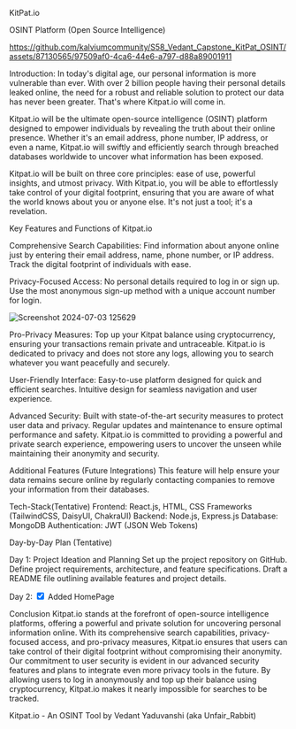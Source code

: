 KitPat.io

OSINT Platform (Open Source Intelligence)

https://github.com/kalviumcommunity/S58_Vedant_Capstone_KitPat_OSINT/assets/87130565/97509af0-4ca6-44e6-a797-d88a89001911

Introduction:
In today's digital age, our personal information is more vulnerable than ever. With over 2 billion people having their personal details leaked online, the need for a robust and reliable solution to protect our data has never been greater. That's where Kitpat.io will come in.

Kitpat.io will be the ultimate open-source intelligence (OSINT) platform designed to empower individuals by revealing the truth about their online presence. Whether it's an email address, phone number, IP address, or even a name, Kitpat.io will swiftly and efficiently search through breached databases worldwide to uncover what information has been exposed.

Kitpat.io will be built on three core principles: ease of use, powerful insights, and utmost privacy. With Kitpat.io, you will be able to effortlessly take control of your digital footprint, ensuring that you are aware of what the world knows about you or anyone else. It's not just a tool; it's a revelation.


Key Features and Functions of Kitpat.io

Comprehensive Search Capabilities:
Find information about anyone online just by entering their email address, name, phone number, or IP address.
Track the digital footprint of individuals with ease.

Privacy-Focused Access:
No personal details required to log in or sign up.
Use the most anonymous sign-up method with a unique account number for login.

![Screenshot 2024-07-03 125629](https://github.com/kalviumcommunity/S58_Vedant_Capstone_KitPat_OSINT/assets/87130565/36d35a5b-37cc-4cd9-9dd0-2ea55f3519d6)

Pro-Privacy Measures:
Top up your Kitpat balance using cryptocurrency, ensuring your transactions remain private and untraceable.
Kitpat.io is dedicated to privacy and does not store any logs, allowing you to search whatever you want peacefully and securely.

User-Friendly Interface:
Easy-to-use platform designed for quick and efficient searches.
Intuitive design for seamless navigation and user experience.

Advanced Security:
Built with state-of-the-art security measures to protect user data and privacy.
Regular updates and maintenance to ensure optimal performance and safety.
Kitpat.io is committed to providing a powerful and private search experience, empowering users to uncover the unseen while maintaining their anonymity and security.

Additional Features (Future Integrations)
This feature will help ensure your data remains secure online by regularly contacting companies to remove your information from their databases.


Tech-Stack(Tentative)
Frontend: React.js, HTML, CSS Frameworks (TailwindCSS, DaisyUI, ChakraUI)
Backend: Node.js, Express.js
Database: MongoDB
Authentication: JWT (JSON Web Tokens)

Day-by-Day Plan (Tentative)

Day 1: Project Ideation and Planning
Set up the project repository on GitHub.
Define project requirements, architecture, and feature specifications.
Draft a README file outlining available features and project details.

Day 2: 
<label>
	<input type="checkbox" name="myCheckbox" checked>
	Added HomePage
</label>


Conclusion
Kitpat.io stands at the forefront of open-source intelligence platforms, offering a powerful and private solution for uncovering personal information online. With its comprehensive search capabilities, privacy-focused access, and pro-privacy measures, Kitpat.io ensures that users can take control of their digital footprint without compromising their anonymity.
Our commitment to user security is evident in our advanced security features and plans to integrate even more privacy tools in the future. By allowing users to log in anonymously and top up their balance using cryptocurrency, Kitpat.io makes it nearly impossible for searches to be tracked.

Kitpat.io - An OSINT Tool by Vedant Yaduvanshi (aka Unfair_Rabbit)



